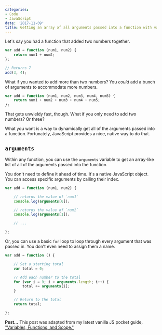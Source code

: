 ```yaml
---
categories:
- Code
- JavaScript
date: '2017-11-09'
title: Getting an array of all arguments passed into a function with vanilla JavaScript
---
```


Let's say you had a function that added two numbers together.

```js
var add = function (num1, num2) {
    return num1 + num2;
};

// Returns 7
add(3, 4);
```

What if you wanted to add more than two numbers? You *could* add a bunch of arguments to accommodate more numbers.

```js
var add = function (num1, num2, num3, num4, num5) {
    return num1 + num2 + num3 + num4 + num5;
};
```

That gets unwieldy fast, though. What if you only need to add two numbers? Or three?

What you want is a way to dynamically get all of the arguments passed into a function. Fortunately, JavaScript provides a nice, native way to do that.

## `arguments`

Within any function, you can use the `arguments` variable to get an array-like list of all of the arguments passed into the function.

You don't need to define it ahead of time. It's a native JavaScript object. You can access specific arguments by calling their index.

```javascript
var add = function (num1, num2) {

	// returns the value of `num1`
	console.log(arguments[0]);

	// returns the value of `num2`
	console.log(arguments[1]);

	// ...

};
```

Or, you can use a basic `for` loop to loop through every argument that was passed in. You don't even need to assign them a name.

```javascript
var add = function () {

	// Set a starting total
	var total = 0;

	// Add each number to the total
	for (var i = 0; i < arguments.length; i++) {
		total += arguments[i];
	}

	// Return to the total
	return total;

};
```

**Psst...** This post was adapted from my latest vanilla JS pocket guide, ["Variables, Functions, and Scope."](https://gomakethings.com/guides/variables-functions-and-scope/)